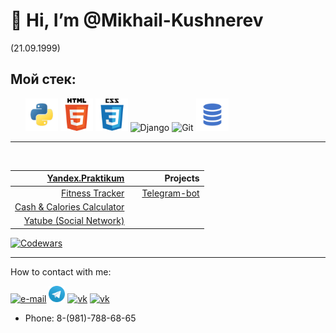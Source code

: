 # 👋 Hi, I’m @Mikhail-Kushnerev
(21.09.1999)

## Мой стек:  
<ul>
  <img 
        aling="left" 
        alt="Python" 
        width="52px" 
        src="https://raw.githubusercontent.com/github/explore/80688e429a7d4ef2fca1e82350fe8e3517d3494d/topics/python/python.png" 
        />
  <img 
        aling="left" 
        alt="HTML5" 
        width="52px" 
        src="https://raw.githubusercontent.com/github/explore/80688e429a7d4ef2fca1e82350fe8e3517d3494d/topics/html/html.png" 
        />
  <img 
        aling="left" 
        alt="CSS" 
        width="52px" 
        src="https://raw.githubusercontent.com/github/explore/80688e429a7d4ef2fca1e82350fe8e3517d3494d/topics/css/css.png" 
        />      
  <img 
        aling="right" 
        alt="Django" 
        width="52px" 
        src="https://www.bairesdev.com/wp-content/uploads/2019/04/img-django-logo.png" 
        />
  <img 
        aling="right" 
        alt="Git" 
        width="52px" 
        src="https://stacksnap.com/media/git.png" 
        />
  <img 
        aling="right" 
        alt="SQL" 
        width="52px" 
        src="https://raw.githubusercontent.com/github/explore/80688e429a7d4ef2fca1e82350fe8e3517d3494d/topics/sql/sql.png" 
        />  
</ul>  
<hr>
<br />

|[Yandex.Praktikum](https://practicum.yandex.ru/trainer/python-developer-plus/lesson/91c0af5b-d616-47e9-81ba-01ed0d62910c/)| |Projects|
|-:|-:|-:|
|[Fitness Tracker](https://github.com/Mikhail-Kushnerev/Fitness-Tracker)| |[Telegram-bot](https://github.com/Mikhail-Kushnerev/Pizza-bot)|
|[Cash & Calories Calculator](https://github.com/Mikhail-Kushnerev/Calculator-of-Money-and-Calories)|
|[Yatube (Social Network)](https://github.com/Mikhail-Kushnerev/hw05_final)|



[![Codewars](https://www.codewars.com/users/Mikhail-Kushnerev/badges/large)](https://www.codewars.com/users/Mikhail-Kushnerev)
____
How to contact with me:  

[<img 
  aling="right" 
  alt="e-mail" 
  width="26px" 
  src="https://avatars.mds.yandex.net/get-yapic/65952/enc-15316b863572ed0621d22e21b5015b6240d1ce8bc24252de87363a92be86f01b/islands-retina-50" 
  />](mailto:mikushnerev@yandex.ru)
[<img 
  aling="right" 
  alt="telegram" 
  width="26px" 
  src="https://raw.githubusercontent.com/github/explore/80688e429a7d4ef2fca1e82350fe8e3517d3494d/topics/telegram/telegram.png" 
  />](https://t.me/mikushnerev)
[<img 
  aling="right" 
  alt="vk" 
  width="26px" 
  src="https://www.dropbox.com/team/team_logo/dbtid%3AAACHQZx4adzBZiBCpy7P4xtzn3UNxr-wcoE?v=1634126598663" 
  />](https://vk.com/killermuxa)
[<img 
  aling="right" 
  alt="vk" 
  width="26px" 
  src="https://discord.com/assets/145dc557845548a36a82337912ca3ac5.svg"
  />](https://discordapp.com/users/282964963335602177/)  
  - Phone: 8-(981)-788-68-65
<!---
Mikhail-Kushnerev/Mikhail-Kushnerev is a ✨ special ✨ repository because its `README.md` (this file) appears on your GitHub profile.
You can click the Preview link to take a look at your changes.
--->

